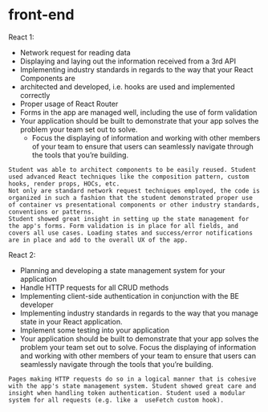 # front-end

React 1:

- Network request for reading data
- Displaying and laying out the information received from a 3rd API
- Implementing industry standards in regards to the way that your React Components are
- architected and developed, i.e. hooks are used and implemented correctly
- Proper usage of React Router
- Forms in the app are managed well, including the use of form validation
- Your application should be built to demonstrate that your app solves the problem your team set out to solve.
  - Focus the displaying of information and working with other members of your team to ensure that users can seamlessly navigate through the tools that you’re building.

```Student incorperated a third party event/animation library like unto Greensock, Anime, React-motion etc.
Student was able to architect components to be easily reused. Student used advanced React techniques like the composition pattern, custom hooks, render props, HOCs, etc.
Not only are standard network request techniques employed, the code is organized in such a fashion that the student demonstrated proper use of container vs presentational components or other industry standards, conventions or patterns.
Student showed great insight in setting up the state management for the app's forms. Form validation is in place for all fields, and covers all use cases. Loading states and success/error notifications are in place and add to the overall UX of the app.
```

React 2:

- Planning and developing a state management system for your application
- Handle HTTP requests for all CRUD methods
- Implementing client-side authentication in conjunction with the BE developer
- Implementing industry standards in regards to the way that you manage state in your React application.
- Implement some testing into your application
- Your application should be built to demonstrate that your app solves the problem your team set out to solve. Focus the displaying of information and working with other members of your team to ensure that users can seamlessly navigate through the tools that you’re building.

```App is deployed, and continuous deployment is set up in a manner that is conducive to a team project environment. Project is organized well on GitHub. Extra considerations were made to help all team members understand how to contribute easily to the project, no matter their role.
Pages making HTTP requests do so in a logical manner that is cohesive with the app's state management system. Student showed great care and insight when handling token authentication. Student used a modular system for all requests (e.g. like a  useFetch custom hook).
```
